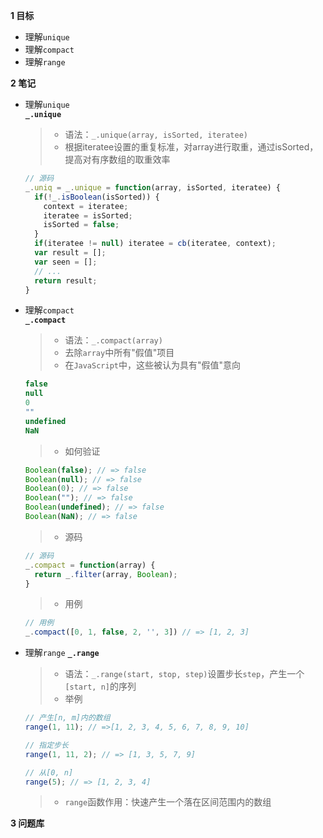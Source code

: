 
**1 目标**
* 理解`unique`
* 理解`compact`
* 理解`range`

**2 笔记**
* 理解`unique`  
  **`_.unique`**  
    > * 语法：`_.unique(array, isSorted, iteratee)`  
    > * 根据iteratee设置的重复标准，对array进行取重，通过isSorted，提高对有序数组的取重效率  
    ```javascript
    // 源码
    _.uniq = _.unique = function(array, isSorted, iteratee) {
      if(!_.isBoolean(isSorted)) {
        context = iteratee;
        iteratee = isSorted;
        isSorted = false;
      }
      if(iteratee != null) iteratee = cb(iteratee, context);
      var result = [];
      var seen = [];
      // ...
      return result;
    }
    ```

* 理解`compact`  
  **`_.compact`**  
    > * 语法：`_.compact(array)`  
    > * 去除`array`中所有"假值"项目  
    > * 在`JavaScript`中，这些被认为具有"假值"意向  
    ```javascript
    false
    null
    0
    ""
    undefined
    NaN
    ```
    > * 如何验证  
    ```javascript
    Boolean(false); // => false
    Boolean(null); // => false
    Boolean(0); // => false
    Boolean(""); // => false
    Boolean(undefined); // => false
    Boolean(NaN); // => false
    ```
    > * 源码  
    ```javascript
    // 源码
    _.compact = function(array) {
      return _.filter(array, Boolean);
    }
    ```
    > * 用例  
    ```javascript
    // 用例
    _.compact([0, 1, false, 2, '', 3]) // => [1, 2, 3]
    ```

* 理解`range`
  **`_.range`**  
    > * 语法：`_.range(start, stop, step)`设置步长`step`，产生一个`[start, n]`的序列  
    > * 举例  
    ```javascript
    // 产生[n, m]内的数组
    range(1, 11); // =>[1, 2, 3, 4, 5, 6, 7, 8, 9, 10]

    // 指定步长
    range(1, 11, 2); // => [1, 3, 5, 7, 9]
    
    // 从[0, n]
    range(5); // => [1, 2, 3, 4]
    ```
    > * `range`函数作用：快速产生一个落在区间范围内的数组  

**3 问题库**  